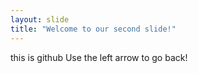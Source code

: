 ```yaml
---
layout: slide
title: "Welcome to our second slide!"
---
```

this is github
Use the left arrow to go back!
